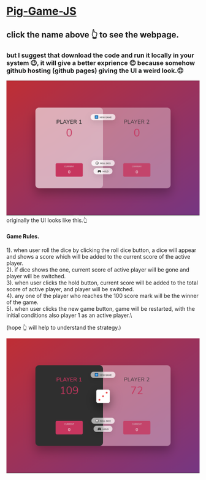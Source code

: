 # [Pig-Game-JS](https://noorali-180.github.io/Pig-Game-JS/)
## click the name above 👆 to see the webpage.
### but I suggest that download the code and run it locally in your system 😉, it will give a better exprience 😊 because somehow github hosting (github pages) giving the UI a weird look.🙃

<img src = "screenshot_1.PNG" >
originally the UI looks like this.👆

#### Game Rules.
1). when user roll the dice by clicking the roll dice button, a dice will appear and shows a score which will be added to the current score of the active player.\
2). if dice shows the one, current score of active player will be gone and player will be switched.\
3). when user clicks the hold button, current score will be added to the total score of active player, and player will be switched.\
4). any one of the player who reaches the 100 score mark will be the winner of the game.\
5). when user clicks the new game button, game will be restarted, with the initial conditions also player 1 as an active player.\

(hope 👆 will help to understand the strategy.)

<img src = "screenshot_2.PNG" >

